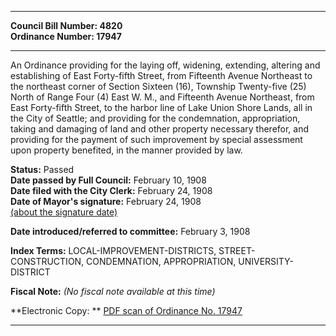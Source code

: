 * * * * *  
  
**Council Bill Number: [](#h0)[](#h2)4820**   
**Ordinance Number: 17947**  
  
* * * * *  
  
An Ordinance providing for the laying off, widening, extending, altering and establishing of East Forty-fifth Street, from Fifteenth Avenue Northeast to the northeast corner of Section Sixteen (16), Township Twenty-five (25) North of Range Four (4) East W. M., and Fifteenth Avenue Northeast, from East Forty-fifth Street, to the harbor line of Lake Union Shore Lands, all in the City of Seattle; and providing for the condemnation, appropriation, taking and damaging of land and other property necessary therefor, and providing for the payment of such improvement by special assessment upon property benefited, in the manner provided by law.  
  
**Status:** Passed   
**Date passed by Full Council:** February 10, 1908   
**Date filed with the City Clerk:** February 24, 1908   
**Date of Mayor's signature:** February 24, 1908   
[(about the signature date)](/~public/approvaldate.htm)   
  
  
**Date introduced/referred to committee:** February 3, 1908   
  
**Index Terms:** LOCAL-IMPROVEMENT-DISTRICTS, STREET-CONSTRUCTION, CONDEMNATION, APPROPRIATION, UNIVERSITY-DISTRICT  
  
**Fiscal Note:** *(No fiscal note available at this time)*  
  
**Electronic Copy: ** [PDF scan of Ordinance No. 17947](/~archives/Ordinances/Ord_17947.pdf)  
  
* * * * *  
